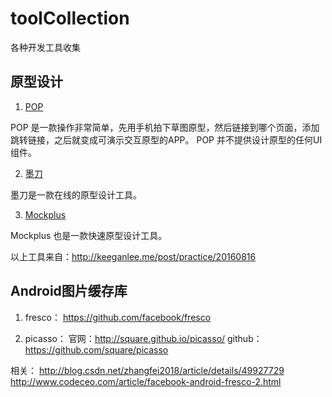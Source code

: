 # toolCollection
各种开发工具收集

## 原型设计

1. [POP](https://popapp.in/)

POP 是一款操作非常简单，先用手机拍下草图原型，然后链接到哪个页面，添加跳转链接，之后就变成可演示交互原型的APP。
POP 并不提供设计原型的任何UI组件。

2. [墨刀](https://modao.cc/)

墨刀是一款在线的原型设计工具。

3. [Mockplus](https://www.mockplus.cn/)

Mockplus 也是一款快速原型设计工具。

以上工具来自：http://keeganlee.me/post/practice/20160816

## Android图片缓存库

1. fresco： https://github.com/facebook/fresco

2. picasso：
官网：http://square.github.io/picasso/
github： https://github.com/square/picasso

相关：
http://blog.csdn.net/zhangfei2018/article/details/49927729
http://www.codeceo.com/article/facebook-android-fresco-2.html





